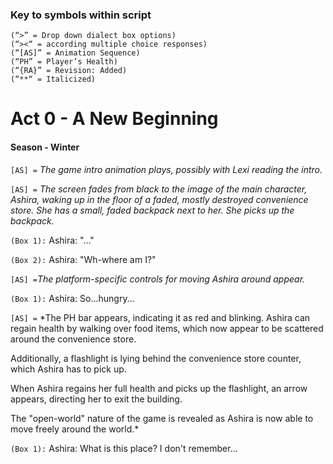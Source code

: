 ### Key to symbols within script

```
(“>” = Drop down dialect box options)
(“><“ = according multiple choice responses)
(“[AS]” = Animation Sequence)
(“PH” = Player’s Health)
(“{RA}” = Revision: Added)
(“**“ = Italicized)
```

# Act 0 - A New Beginning

#### Season - Winter

`[AS] =` *The game intro animation plays, possibly with Lexi reading the intro.*

`[AS] =` *The screen fades from black to the image of the main character, Ashira, waking up in the floor of a faded, mostly destroyed convenience store. She has a small, faded backpack next to her. She picks up the backpack.*

`(Box 1):` Ashira: "..."

`(Box 2):` Ashira: "Wh-where am I?"

`[AS] =`*The platform-specific controls for moving Ashira around appear.*

`(Box 1):` Ashira: So...hungry...

`[AS] =` *The PH bar appears, indicating it as red and blinking. Ashira can regain health by walking over food items, which now appear to be scattered around the convenience store.

Additionally, a flashlight is lying behind the convenience store counter, which Ashira has to pick up.

When Ashira regains her full health and picks up the flashlight, an arrow appears, directing her to exit the building.

The "open-world" nature of the game is revealed as Ashira is now able to move freely around the world.*

`(Box 1):` Ashira: What is this place? I don't remember...
